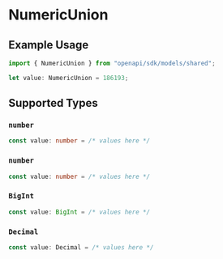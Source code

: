 # NumericUnion

## Example Usage

```typescript
import { NumericUnion } from "openapi/sdk/models/shared";

let value: NumericUnion = 186193;
```

## Supported Types

### `number`

```typescript
const value: number = /* values here */
```

### `number`

```typescript
const value: number = /* values here */
```

### `BigInt`

```typescript
const value: BigInt = /* values here */
```

### `Decimal`

```typescript
const value: Decimal = /* values here */
```

